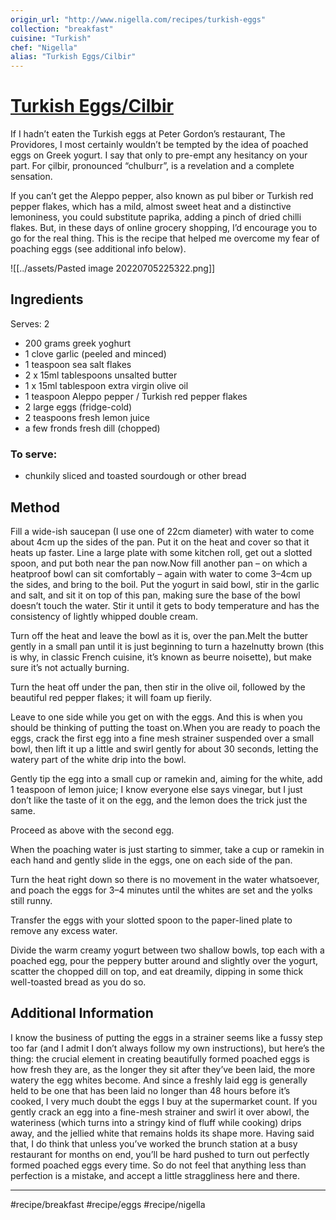 ```yaml
---
origin_url: "http://www.nigella.com/recipes/turkish-eggs"
collection: "breakfast"
cuisine: "Turkish"
chef: "Nigella"
alias: "Turkish Eggs/Cilbir"
---
```

# [Turkish Eggs/Cilbir](http://www.nigella.com/recipes/turkish-eggs)

If I hadn’t eaten the Turkish eggs at Peter Gordon’s restaurant, The Providores, I most certainly wouldn’t be tempted by the idea of poached eggs on Greek yogurt. I say that only to pre-empt any hesitancy on your part. For çilbir, pronounced “chulburr”, is a revelation and a complete sensation.

If you can’t get the Aleppo pepper, also known as pul biber or Turkish red pepper flakes, which has a mild, almost sweet heat and a distinctive lemoniness, you could substitute paprika, adding a pinch of dried chilli flakes. But, in these days of online grocery shopping, I’d encourage you to go for the real thing. This is the recipe that helped me overcome my fear of poaching eggs (see additional info below).

![[../assets/Pasted image 20220705225322.png]]

## Ingredients
Serves: 2

* 200 grams greek yoghurt
* 1 clove garlic (peeled and minced)
* 1 teaspoon sea salt flakes
* 2 x 15ml tablespoons unsalted butter
* 1 x 15ml tablespoon extra virgin olive oil
* 1 teaspoon Aleppo pepper / Turkish red pepper flakes
* 2 large eggs (fridge-cold)
* 2 teaspoons fresh lemon juice
* a few fronds fresh dill (chopped)

### To serve:

* chunkily sliced and toasted sourdough or other bread

## Method
Fill a wide-ish saucepan (I use one of 22cm diameter) with water to come about 4cm up the sides of the pan. Put it on the heat and cover so that it heats up faster. Line a large plate with some kitchen roll, get out a slotted spoon, and put both near the pan now.Now fill another pan – on which a heatproof bowl can sit comfortably – again with water to come 3–4cm up the sides, and bring to the boil. Put the yogurt in said bowl, stir in the garlic and salt, and sit it on top of this pan, making sure the base of the bowl doesn’t touch the water. Stir it until it gets to body temperature and has the consistency of lightly whipped double cream. 

Turn off the heat and leave the bowl as it is, over the pan.Melt the butter gently in a small pan until it is just beginning to turn a hazelnutty brown (this is why, in classic French cuisine, it’s known as beurre noisette), but make sure it’s not actually burning. 

Turn the heat off under the pan, then stir in the olive oil, followed by the beautiful red pepper flakes; it will foam up fierily.

Leave to one side while you get on with the eggs. And this is when you should be thinking of putting the toast on.When you are ready to poach the eggs, crack the first egg into a fine mesh strainer suspended over a small bowl, then lift it up a little and swirl gently for about 30 seconds, letting the watery part of the white drip into the bowl. 

Gently tip the egg into a small cup or ramekin and, aiming for the white, add 1 teaspoon of lemon juice; I know everyone else says vinegar, but I just don’t like the taste of it on the egg, and the lemon does the trick just the same.

Proceed as above with the second egg.

When the poaching water is just starting to simmer, take a cup or ramekin in each hand and gently slide in the eggs, one on each side of the pan.

Turn the heat right down so there is no movement in the water whatsoever, and poach the eggs for 3–4 minutes until the whites are set and the yolks still runny.

Transfer the eggs with your slotted spoon to the paper-lined plate to remove any excess water.

Divide the warm creamy yogurt between two shallow bowls, top each with a poached egg, pour the peppery butter around and slightly over the yogurt, scatter the chopped dill on top, and eat dreamily, dipping in some thick well-toasted bread as you do so.

## Additional Information
I know the business of putting the eggs in a strainer seems like a fussy step too far (and I admit I don’t always follow my own instructions), but here’s the thing: the crucial element in creating beautifully formed poached eggs is how fresh they are, as the longer they sit after they’ve been laid, the more watery the egg whites become. And since a freshly laid egg is generally held to be one that has been laid no longer than 48 hours before it’s cooked, I very much doubt the eggs I buy at the supermarket count. If you gently crack an egg into a fine-mesh strainer and swirl it over abowl, the wateriness (which turns into a stringy kind of fluff while cooking) drips away, and the jellied white that remains holds its shape more. Having said that, I do think that unless you’ve worked the brunch station at a busy restaurant for months on end, you’ll be hard pushed to turn out perfectly formed poached eggs every time. So do not feel that anything less than perfection is a mistake, and accept a little straggliness here and there.
- - - -
#recipe/breakfast #recipe/eggs #recipe/nigella